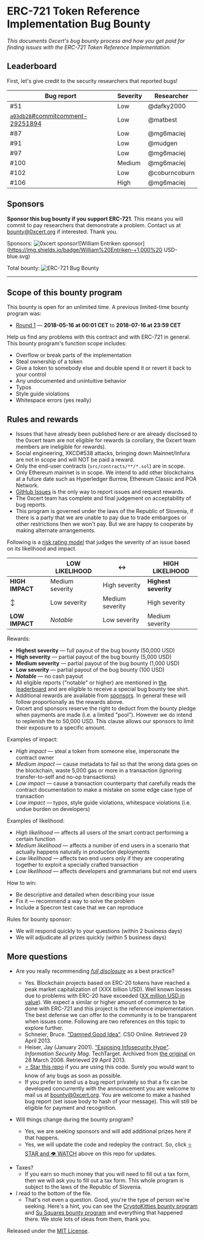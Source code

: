 # ERC-721 Token Reference Implementation Bug Bounty

*This documents 0xcert's bug bounty process and how you get paid for finding issues with the ERC-721 Token Reference Implementation.*

## Leaderboard

First, let's give credit to the security researchers that reported bugs!

| Bug report                                                   | Severity | Researcher    |
| ------------------------------------------------------------ | -------- | ------------- |
| #51                                                          | Low      | @dafky2000    |
| [`a03db28`#commitcomment-29251894](https://github.com/0xcert/ethereum-erc721/commit/a03db28eb22ad5a3fc17c707152db46166068a1d#commitcomment-29251894) | Low      | @matbest      |
| #87                                                          | Low      | @mg6maciej    |
| #91                                                          | Low      | @mudgen       |
| #97                                                          | Low      | @mg6maciej    |
| #100                                                         | Medium   | @mg6maciej    |
| #102                                                         | Low      | @coburncoburn |
| #106                                                         | High     | @mg6maciej    |

## Sponsors

**Sponsor this bug bounty if you support ERC-721**. This means you will commit to pay researchers that demonstrate a problem. Contact us at [bounty@0xcert.org](mailto:bounty@0xcert.org) if interested. Thank you.

Sponsors: ![0xcert sponsor](https://img.shields.io/badge/0xcert-50,000%20USD-red.svg)![William Entriken sponsor](https://img.shields.io/badge/William%20Entriken-+1,000%20 USD-blue.svg)

Total bounty: ![ERC-721 Bug Bounty](https://img.shields.io/badge/ERC--721%20Bug%20Bounty-51,000%20USD-purple.svg)

---

## Scope of this bounty program

This bounty is open for an unlimited time. A previous limited-time bounty program was:

* [Round 1](https://github.com/0xcert/ethereum-erc721/issues/46) — **2018-05-16 at 00:01 CET** to **2018-07-16 at 23:59 CET**

Help us find any problems with this contract and with ERC-721 in general. This bounty program's function scope includes:

- Overflow or break parts of the implementation
- Steal ownership of a token
- Give a token to somebody else and double spend it or revert it back to your control
- Any undocumented and unintuitive behavior
- Typos
- Style guide violations
- Whitespace errors (yes really)

## Rules and rewards

- Issues that have already been published here or are already disclosed to the 0xcert team are not eligible for rewards (a corollary, the 0xcert team members are ineligible for rewards).
- Social engineering, XKCD#538 attacks, bringing down Mainnet/Infura are not in scope and will NOT be paid a reward.
- Only the end-user contracts (`src/contracts/**/*.sol`) are in scope.
- Only Ethereum mainnet is in scope. We intend to add other blockchains at a future date such as Hyperledger Burrow, Ethereum Classic and POA Network.
- [GitHub Issues](https://github.com/0xcert/ethereum-erc721/issues) is the only way to report issues and request rewards.
- The 0xcert team has complete and final judgement on acceptability of bug reports.
- This program is governed under the laws of the Republic of Slovenia, if there is a party that we are unable to pay due to trade embargoes or other restrictions then we won't pay. But we are happy to cooperate by making alternate arrangements.

Following is a [risk rating model](https://www.owasp.org/index.php/OWASP_Risk_Rating_Methodology) that judges the severity of an issue based on its likelihood and impact.

|                 | LOW LIKELIHOOD  | :left_right_arrow: | HIGH LIKELIHOOD      |
| --------------- | --------------- | ------------------ | -------------------- |
| **HIGH IMPACT** | Medium severity | High severity      | **Highest severity** |
| :arrow_up_down: | Low severity    | Medium severity    | High severity        |
| **LOW IMPACT**  | *Notable*       | Low severity       | Medium severity      |

Rewards:

- **Highest severity** — full payout of the bug bounty (50,000 USD)
- **High severity** — partial payout of the bug bounty (5,000 USD)
- **Medium severity** — partial payout of the bug bounty (1,000 USD)
- **Low severity** — partial payout of the bug bounty (100 USD)
- ***Notable*** — no cash payout
- All eligible reports ("notable" or higher) are mentioned in [the leaderboard](#leaderboard) and are eligible to receive a special bug bounty tee shirt.
- Additional rewards are available from [sponsors](#sponsors). In general these will follow proportionally as the rewards above.
- 0xcert and sponsors reserve the right to deduct from the bounty pledge when payments are made (i.e. a limited "pool"). However we do intend to replenish the to 50,000 USD. This clause allows our sponsors to limit their exposure to a specific amount.

Examples of impact:

- *High impact* — steal a token from someone else, impersonate the contract owner
- *Medium impact* — cause metadata to fail so that the wrong data goes on the blockchain, waste 5,000 gas or more in a transaction (ignoring transfer-to-self and no-op transactions)
- *Low impact* — cause a transaction counterparty that carefully reads the contract documentation to make a mistake on some edge case type of transaction
- *Low impact* — typos, style guide violations, whitespace violations (i.e. undue burden on developers)

Examples of likelihood:

* *High likelihood* — affects all users of the smart contract performing a certain function
* *Medium likelihood* — affects a number of end users in a scenario that actually happens naturally in production deployments
* *Low likelihood* — affects two end users only if they are cooperating together to exploit a specially crafted transaction
* *Low likelihood* — affects developers and grammarians but not end users

How to win:

- Be descriptive and detailed when describing your issue
- Fix it — recommend a way to solve the problem
- Include a Specron test case that we can reproduce

Rules for bounty sponsor:

- We will respond quickly to your questions (within 2 business days)
- We will adjudicate all prizes quickly (within 5 business days)

## More questions

* Are you really recommending [*full disclosure*](https://en.wikipedia.org/wiki/Full_disclosure_(computer_security)) as a best practice?
  * Yes. Blockchain projects based on ERC-20 tokens have reached a peak market capitalization of (XXX billion USD). Well known losses due to problems with ERC-20 have exceeded ([XX million USD in value](https://github.com/ethereum/EIPs/issues/223)). We expect a similar or higher amount of commerce to be done with ERC-721 and this project is the reference implementation. The best defense we can offer to the community is to be transparent when issues come. Following are two references on this topic to explore further.
  * Schneier, Bruce. ["Damned Good Idea"](https://www.schneier.com/essay-146.html). CSO Online. Retrieved 29 April 2013.
  * Heiser, Jay (January 2001). ["Exposing Infosecurity Hype"](https://web.archive.org/web/20060328012516/http://infosecuritymag.techtarget.com/articles/january01/columns_curmudgeons_corner.shtml). *Information Security Mag*. TechTarget. Archived from [the original](http://infosecuritymag.techtarget.com/articles/january01/columns_curmudgeons_corner.shtml) on 28 March 2006. Retrieved 29 April 2013.
  * [:star: Star this repo](https://github.com/0xcert/ethereum-erc721/) if you are using this code. Surely you would want to know of any bugs as soon as possible.
  * If you prefer to send us a bug report privately so that a fix can be developed concurrently with the announcement you are welcome to mail us at [bounty@0xcert.org](mailto:bounty@0xcert.org). You are welcome to make a hashed bug report (set issue body to hash of your message). This will still be eligible for payment and recognition.

* Will things change during the bounty program?
  * Yes, we are seeking sponsors and will add additional prizes here if that happens.
  * Yes, we will update the code and redeploy the contract. So, click [:star: STAR and :eye: WATCH](https://github.com/0xcert/ethereum-erc721/) above on this repo for updates.

- Taxes?
  - If you earn so much money that you will need to fill out a tax form, then we will ask you to fill out a tax form. This whole program is subject to the laws of the Republic of Slovenia.
- I read to the bottom of the file.
  - That's not even a question. Good, you're the type of person we're seeking. Here's a hint, you can see the [CryptoKitties bounty program](https://github.com/axiomzen/cryptokitties-bounty) and [Su Squares bounty program](https://github.com/su-squares/ethereum-contract) and everything that happened there. We stole lots of ideas from them, thank you.

Released under the [MIT License](LICENSE).